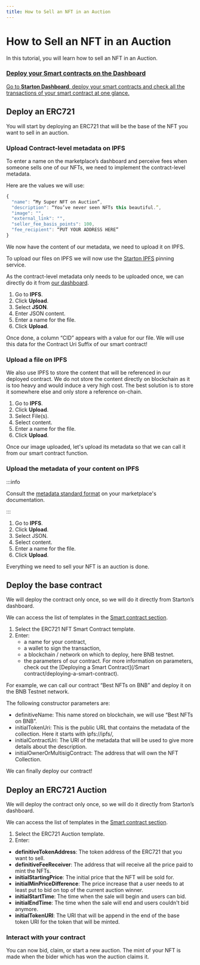 ```yaml
---
title: How to Sell an NFT in an Auction
---
```


# How to Sell an NFT in an Auction

In this tutorial, you will learn how to sell an NFT in an Auction.

<div class="row-is-multiline">

<div class="col col--2" class="cards">
	<a class="button-card button-card--vertical" href="https://app.starton.com/projects">
		<h3>Deploy your Smart contracts on the Dashboard</h3>
		<div class="button-card__inner">
			<p color="white">Go to <b>Starton Dashboard</b>, deploy your smart contracts and check all the transactions of your smart contract at one glance.</p>
		</div>
	</a>
</div>

</div>

## Deploy an ERC721

You will start by deploying an ERC721 that will be the base of the NFT you want to sell in an auction.

### Upload Contract-level metadata on IPFS

To enter a name on the marketplace’s dashboard and perceive fees when someone sells one of our NFTs, we need to implement the contract-level metadata.

Here are the values we will use:

```jsx
{
  "name": “My Super NFT on Auction“,
  "description": “You’ve never seen NFTs this beautiful.”,
  "image": "",
  "external_link": "",
  "seller_fee_basis_points": 100,
  "fee_recipient": “PUT YOUR ADDRESS HERE”
}
```

We now have the content of our metadata, we need to upload it on IPFS.

To upload our files on IPFS we will now use the [Starton IPFS](/IPFS/understanding-IPFS.md) pinning service.

As the contract-level metadata only needs to be uploaded once, we can directly do it from [our dashboard](https://app.starton.com/ipfs).

1. Go to **IPFS**.
1. Click **Upload**.
1. Select **JSON**.
1. Enter JSON content.
1. Enter a name for the file.
1. Click **Upload**.

Once done, a column “CID” appears with a value for our file. We will use this data for the Contract Uri Suffix of our smart contract!

### Upload a file on IPFS

We also use IPFS to store the content that will be referenced in our deployed contract.
We do not store the content directly on blockchain as it is too heavy and would induce a very high cost.
The best solution is to store it somewhere else and only store a reference on-chain.

1. Go to **IPFS**.
1. Click **Upload**.
1. Select File(s).
1. Select content.
1. Enter a name for the file.
1. Click **Upload**.

Once our image uploaded, let's upload its metadata so that we can call it from our smart contract function.

### Upload the metadata of your content on IPFS

:::info

Consult the [metadata standard format](https://docs.element.market/welcome-to-element/) on your marketplace's documentation.

:::

1. Go to **IPFS**.
1. Click **Upload**.
1. Select JSON.
1. Select content.
1. Enter a name for the file.
1. Click **Upload**.

Everything we need to sell your NFT is an auction is done.

## Deploy the base contract

We will deploy the contract only once, so we will do it directly from Starton’s dashboard.

We can access the list of templates in the [Smart contract section](/Smart-contract/understanding-smart-contracts.md).

1. Select the ERC721 NFT Smart Contract template.
1. Enter:
    - a name for your contract,
    - a wallet to sign the transaction,
    - a blockchain / network on which to deploy, here BNB testnet.
    - the parameters of our contract.
      For more information on parameters, check out the [Deploying a Smart Contract](/Smart contract/deploying-a-smart-contract).

For example, we can call our contract “Best NFTs on BNB” and deploy it on the BNB Testnet network.

The following constructor parameters are:

-   definitiveName: This name stored on blockchain, we will use “Best NFTs on BNB”.
-   initialTokenUri: This is the public URL that contains the metadata of the collection. Here it starts with ipfs://ipfs/,
-   initialContractUri: The URI of the metadata that will be used to give more details about the description.
-   initialOwnerOrMultisigContract: The address that will own the NFT Collection.

We can finally deploy our contract!

## Deploy an ERC721 Auction

We will deploy the contract only once, so we will do it directly from Starton’s dashboard.

We can access the list of templates in the [Smart contract section](/Smart-contract/understanding-smart-contracts.md).

1. Select the ERC721 Auction template.
1. Enter:

-   **definitiveTokenAddress**: The token address of the ERC721 that you want to sell.
-   **definitiveFeeReceiver**: The address that will receive all the price paid to mint the NFTs.
-   **initialStartingPrice**: The initial price that the NFT will be sold for.
-   **initialMinPriceDifference**: The price increase that a user needs to at least put to bid on top of the current auction winner.
-   **initialStartTime**: The time when the sale will begin and users can bid.
-   **initialEndTime**: The time when the sale will end and users couldn't bid anymore.
-   **initialTokenURI**: The URI that will be append in the end of the base token URI for the token that will be minted.

### Interact with your contract

You can now bid, claim, or start a new auction. The mint of your NFT is made when the bider which has won the auction claims it.
